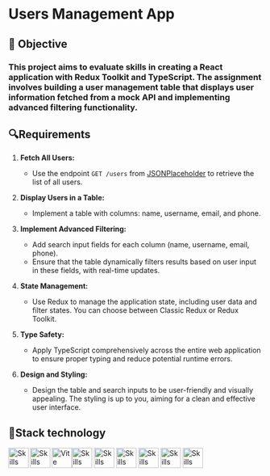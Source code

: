 # Users Management App

## 📝 Objective

### This project aims to evaluate skills in creating a React application with Redux Toolkit and TypeScript. The assignment involves building a user management table that displays user information fetched from a mock API and implementing advanced filtering functionality.

##  🔍Requirements

1. **Fetch All Users:**
   - Use the endpoint `GET /users` from [JSONPlaceholder](https://jsonplaceholder.typicode.com/users) to retrieve the list of all users.

2. **Display Users in a Table:**
   - Implement a table with columns: name, username, email, and phone.

3. **Implement Advanced Filtering:**
   - Add search input fields for each column (name, username, email, phone).
   - Ensure that the table dynamically filters results based on user input in these fields, with real-time updates.

4. **State Management:**
   - Use Redux to manage the application state, including user data and filter states. You can choose between Classic Redux or Redux Toolkit.

5. **Type Safety:**
   - Apply TypeScript comprehensively across the entire web application to ensure proper typing and reduce potential runtime errors.

6. **Design and Styling:**
   - Design the table and search inputs to be user-friendly and visually appealing. The styling is up to you, aiming for a clean and effective user interface.

## 🔧Stack technology

<p align="left"><img width="40" src="https://vitejs.dev/logo.svg" alt="Vite logo"><img src="https://cdn.jsdelivr.net/gh/devicons/devicon/icons/react/react-original.svg" alt="Skills" width="40" height="40"/>  
<img src="https://cdn.jsdelivr.net/gh/devicons/devicon/icons/redux/redux-original.svg" alt="Skills" width="40" height="40"/> 
<img src="https://cdn.jsdelivr.net/gh/devicons/devicon/icons/typescript/typescript-original.svg" alt="Skills" align="left" width="40" height="40"/>
<img src="https://cdn.jsdelivr.net/gh/devicons/devicon/icons/html5/html5-original.svg" alt="Skills" width="40" height="40"/>  
<img src="https://cdn.jsdelivr.net/gh/devicons/devicon/icons/css3/css3-original.svg" alt="Skills" width="40" height="40"/>  
<img src="https://cdn.jsdelivr.net/gh/devicons/devicon/icons/javascript/javascript-original.svg" alt="Skills" width="40" height="40"/>
<img src="https://cdn.jsdelivr.net/gh/devicons/devicon/icons/eslint/eslint-original.svg" alt="Skills" align="left" width="40" height="40"/><img src="https://www.vectorlogo.zone/logos/tailwindcss/tailwindcss-icon.svg" alt="Skills" width="40" height="40"/></p>

